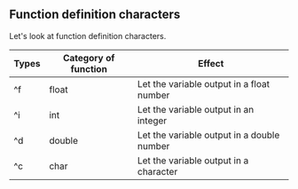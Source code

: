 ## Function definition characters

Let's look at function definition characters.

| Types | Category of function | Effect |
| --- | --- | --- |
| ^f | float | Let the variable output in a float number |
| ^i | int | Let the variable output in an integer |
| ^d | double | Let the variable output in a double number |
| ^c | char | Let the variable output in a character |



